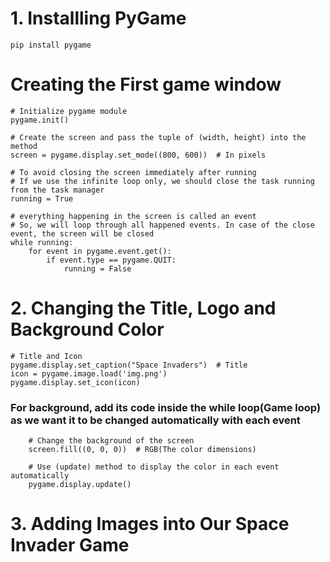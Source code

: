 # 1. Installling PyGame
```
pip install pygame
```

# Creating the First game window
```
# Initialize pygame module
pygame.init()

# Create the screen and pass the tuple of (width, height) into the method
screen = pygame.display.set_mode((800, 600))  # In pixels

# To avoid closing the screen immediately after running
# If we use the infinite loop only, we should close the task running from the task manager
running = True

# everything happening in the screen is called an event
# So, we will loop through all happened events. In case of the close event, the screen will be closed
while running:
    for event in pygame.event.get():
        if event.type == pygame.QUIT:
            running = False
```

# 2. Changing the Title, Logo and Background Color
```
# Title and Icon
pygame.display.set_caption("Space Invaders")  # Title
icon = pygame.image.load('img.png')
pygame.display.set_icon(icon)
```
### For background, add its code inside the while loop(Game loop) as we want it to be changed automatically with each event
```
    # Change the background of the screen
    screen.fill((0, 0, 0))  # RGB(The color dimensions)
    
    # Use (update) method to display the color in each event automatically
    pygame.display.update()
```

# 3. Adding Images into Our Space Invader Game
